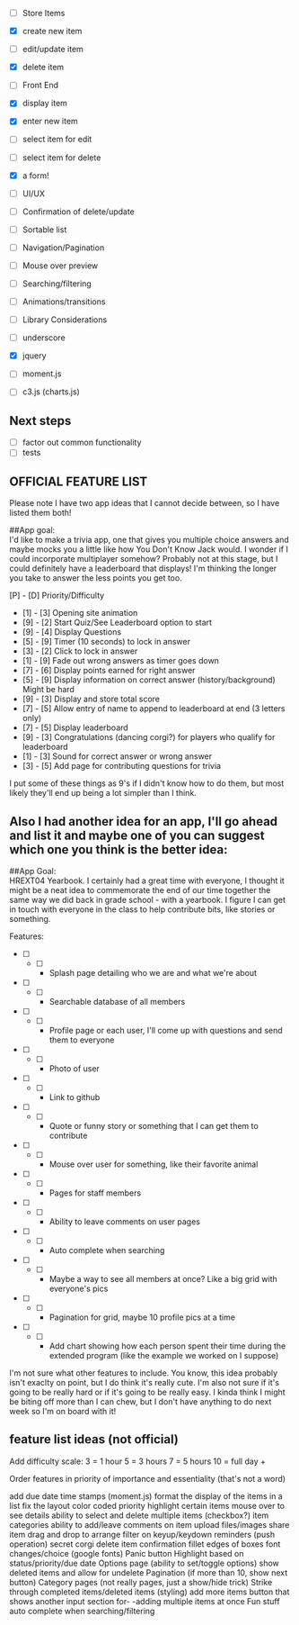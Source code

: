- [ ] Store Items
 - [x] create new item
 - [ ] edit/update item
 - [x] delete item

- [ ] Front End
 - [x] display item
 - [x] enter new item
 - [ ] select item for edit
 - [ ] select item for delete 
 - [x] a form!

- [ ] UI/UX
 - [ ] Confirmation of delete/update
 - [ ] Sortable list
 - [ ] Navigation/Pagination
 - [ ] Mouse over preview
 - [ ] Searching/filtering
 - [ ] Animations/transitions

- [ ] Library Considerations
 - [ ] underscore
 - [x] jquery
 - [ ] moment.js
 - [ ] c3.js (charts.js)


 ## Next steps

 - [ ] factor out common functionality
 - [ ] tests

## OFFICIAL FEATURE LIST
Please note I have two app ideas that I cannot decide between, so I have listed them both!

##App goal:   
I'd like to make a trivia app, one that gives you multiple choice answers
and maybe mocks you a little like how You Don't Know Jack would. I wonder
if I could incorporate multiplayer somehow? Probably not at this stage, 
but I could definitely have a leaderboard that displays! I'm thinking
the longer you take to answer the less points you get too.

[P] - [D] Priority/Difficulty

- [1] - [3] Opening site animation
- [9] - [2] Start Quiz/See Leaderboard option to start
- [9] - [4] Display Questions
- [5] - [9] Timer (10 seconds) to lock in answer
- [3] - [2] Click to lock in answer
- [1] - [9] Fade out wrong answers as timer goes down
- [7] - [6] Display points earned for right answer
- [5] - [9] Display information on correct answer (history/background) Might be hard
- [9] - [3] Display and store total score
- [7] - [5] Allow entry of name to append to leaderboard at end (3 letters only)
- [7] - [5] Display leaderboard
- [9] - [3] Congratulations (dancing corgi?) for players who qualify for leaderboard
- [1] - [3] Sound for correct answer or wrong answer
- [3] - [5] Add page for contributing questions for trivia

I put some of these things as 9's if I didn't know how to do them, but most likely 
they'll end up being a lot simpler than I think.


## Also I had another idea for an app, I'll go ahead and list it and maybe one of you can suggest which one you think is the better idea:


##App Goal:   
HREXT04 Yearbook. I certainly had a great time with everyone, I thought it
might be a neat idea to commemorate the end of our time together the same
way we did back in grade school - with a yearbook. I figure I can get in 
touch with everyone in the class to help contribute bits, like stories
or something.

Features:
- [ ] - [ ] - Splash page detailing who we are and what we're about
- [ ] - [ ] - Searchable database of all members 
- [ ] - [ ] - Profile page or each user, I'll come up with questions and send them to everyone
- [ ] - [ ] - Photo of user
- [ ] - [ ] - Link to github
- [ ] - [ ] - Quote or funny story or something that I can get them to contribute
- [ ] - [ ] - Mouse over user for something, like their favorite animal
- [ ] - [ ] - Pages for staff members
- [ ] - [ ] - Ability to leave comments on user pages
- [ ] - [ ] - Auto complete when searching
- [ ] - [ ] - Maybe a way to see all members at once? Like a big grid with everyone's pics
- [ ] - [ ] - Pagination for grid, maybe 10 profile pics at a time
- [ ] - [ ] - Add chart showing how each person spent their time during the extended program (like the example we worked on I suppose)

I'm not sure what other features to include. You know, this idea probably isn't exaclty
on point, but I do think it's really cute. I'm also not sure if it's going to be really
hard or if it's going to be really easy. I kinda think I might be biting off more than I
can chew, but I don't have anything to do next week so I'm on board with it!


 ## feature list ideas (not official)

Add difficulty scale:
3 = 1 hour
5 = 3 hours
7 = 5 hours
10 = full day +

Order features in priority of importance and essentiality (that's not a word)

 add due date
 time stamps (moment.js)
 format the display of the items in a list
 fix the layout
 color coded priority
 highlight certain items
 mouse over to see details
 ability to select and delete multiple items (checkbox?)
 item categories
 ability to add/leave comments on item
 upload files/images
 share item
 drag and drop to arrange
 filter on keyup/keydown
 reminders (push operation)
 secret corgi
 delete item confirmation
 fillet edges of boxes
 font changes/choice (google fonts)
 Panic button
 Highlight based on status/priority/due date
 Options page (ability to set/toggle options)
 show deleted items and allow for undelete
 Pagination (if more than 10, show next button)
 Category pages (not really pages, just a show/hide trick)
 Strike through completed items/deleted items (styling)
 add more items button that shows another input section for- -adding multiple items at once
 Fun stuff
 auto complete when searching/filtering
